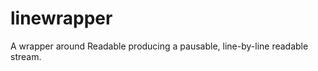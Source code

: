 linewrapper
===========

A wrapper around Readable producing a pausable, line-by-line readable stream.
